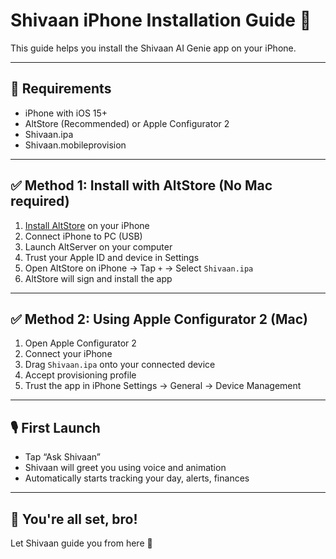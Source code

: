 # Shivaan iPhone Installation Guide 📱

This guide helps you install the Shivaan AI Genie app on your iPhone.

---

## 🔐 Requirements

- iPhone with iOS 15+
- AltStore (Recommended) or Apple Configurator 2
- Shivaan.ipa
- Shivaan.mobileprovision

---

## ✅ Method 1: Install with AltStore (No Mac required)

1. [Install AltStore](https://altstore.io) on your iPhone
2. Connect iPhone to PC (USB)
3. Launch AltServer on your computer
4. Trust your Apple ID and device in Settings
5. Open AltStore on iPhone → Tap `+` → Select `Shivaan.ipa`
6. AltStore will sign and install the app

---

## ✅ Method 2: Using Apple Configurator 2 (Mac)

1. Open Apple Configurator 2
2. Connect your iPhone
3. Drag `Shivaan.ipa` onto your connected device
4. Accept provisioning profile
5. Trust the app in iPhone Settings → General → Device Management

---

## 🎙 First Launch

- Tap “Ask Shivaan”
- Shivaan will greet you using voice and animation
- Automatically starts tracking your day, alerts, finances

---

## 🔱 You're all set, bro!

Let Shivaan guide you from here 💙
